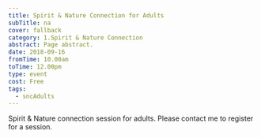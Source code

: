 ```yaml
---
title: Spirit & Nature Connection for Adults
subTitle: na
cover: fallback
category: 1.Spirit & Nature Connection
abstract: Page abstract.
date: 2018-09-16
fromTime: 10.00am
toTime: 12.00pm
type: event
cost: Free
tags:
  - sncAdults
---
```


Spirit & Nature connection session for adults. Please contact me to register for a session.

